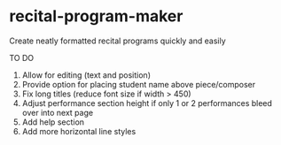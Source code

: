 # recital-program-maker
Create neatly formatted recital programs quickly and easily

TO DO

1. Allow for editing (text and position)
2. Provide option for placing student name above piece/composer
3. Fix long titles (reduce font size if width > 450)
4. Adjust performance section height if only 1 or 2 performances bleed over into next page
5. Add help section
6. Add more horizontal line styles
